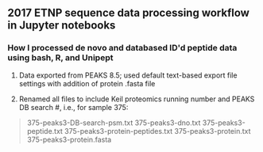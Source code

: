 ## 2017 ETNP sequence data processing workflow in Jupyter notebooks

### How I processed de novo and databased ID'd peptide data using bash, R, and Unipept 

1. Data exported from PEAKS 8.5; used default text-based export file settings with addition of protein .fasta file

2. Renamed all files to include Keil proteomics running number and PEAKS DB search #, i.e., for sample 375:
  >375-peaks3-DB-search-psm.txt
  >375-peaks3-dno.txt
  >375-peaks3-peptide.txt
  >375-peaks3-protein-peptides.txt
  >375-peaks3-protein.txt
  >375-peaks3-protein.fasta
  
  
  
        
        

